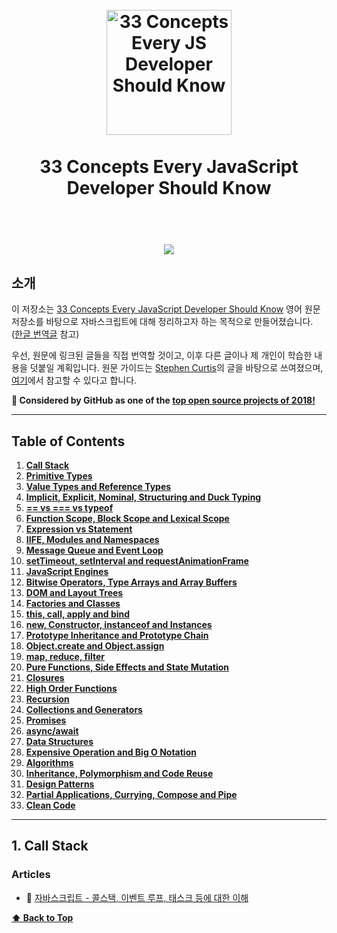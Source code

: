 ﻿<h1 align="center">
<br>
  <a href="https://github.com/biyott/33-js-concepts"><img src="https://i.imgur.com/ioE9r3R.jpg" alt="33 Concepts Every JS Developer Should Know" width=200"></a>
  <br>
    <br>
  33 Concepts Every JavaScript Developer Should Know
  <br><br>
</h1>
    
<h1 align="center">
	<a href="https://toon.at/donate/636872399636854841" target="_blank"><img src="https://i.imgur.com/OXjsJXs.png" /></a>
</h1 >

## 소개

이 저장소는 [33 Concepts Every JavaScript Developer Should Know](https://github.com/leonardomso/33-js-concepts) 영어 원문 저장소를 바탕으로 자바스크립트에 대해 정리하고자 하는 목적으로 만들어졌습니다. ([한글 번역글](https://github.com/yjs03057/33-js-concepts) 참고)

우선, 원문에 링크된 글들을 직접 번역할 것이고,
이후 다른 글이나 제 개인이 학습한 내용을 덧붙일 계획입니다.
원문 가이드는 [Stephen Curtis](https://twitter.com/stephenthecurt)의 글을 바탕으로 쓰여졌으며, [여기](https://medium.com/@stephenthecurt/33-fundamentals-every-javascript-developer-should-know-13dd720a90d1)에서 참고할 수 있다고 합니다.

**🚀 Considered by GitHub as one of the [top open source projects of 2018!](https://blog.github.com/2018-12-13-new-open-source-projects/)**

---

## Table of Contents

1. **[Call Stack](#1-call-stack)**
2. **[Primitive Types](#2-primitive-types)**
3. **[Value Types and Reference Types](#3-value-types-and-reference-types)**
4. **[Implicit, Explicit, Nominal, Structuring and Duck Typing](#4-implicit-explicit-nominal-structuring-and-duck-typing)**
5. **[== vs === vs typeof](#5--vs--vs-typeof)**
6. **[Function Scope, Block Scope and Lexical Scope](#6-function-scope-block-scope-and-lexical-scope)**
7. **[Expression vs Statement](#7-expression-vs-statement)**
8. **[IIFE, Modules and Namespaces](#8-iife-modules-and-namespaces)**
9. **[Message Queue and Event Loop](#9-message-queue-and-event-loop)**
10. **[setTimeout, setInterval and requestAnimationFrame](#10-settimeout-setinterval-and-requestanimationframe)**
11. **[JavaScript Engines](#11-javascript-engines)**
12. **[Bitwise Operators, Type Arrays and Array Buffers](#12-bitwise-operators-type-arrays-and-array-buffers)**
13. **[DOM and Layout Trees](#13-dom-and-layout-trees)**
14. **[Factories and Classes](#14-factories-and-classes)**
15. **[this, call, apply and bind](#15-this-call-apply-and-bind)**
16. **[new, Constructor, instanceof and Instances](#16-new-constructor-instanceof-and-instances)**
17. **[Prototype Inheritance and Prototype Chain](#17-prototype-inheritance-and-prototype-chain)**
18. **[Object.create and Object.assign](#18-objectcreate-and-objectassign)**
19. **[map, reduce, filter](#19-map-reduce-filter)**
20. **[Pure Functions, Side Effects and State Mutation](#20-pure-functions-side-effects-and-state-mutation)**
21. **[Closures](#21-closures)**
22. **[High Order Functions](#22-high-order-functions)**
23. **[Recursion](#23-recursion)**
24. **[Collections and Generators](#24-collections-and-generators)**
25. **[Promises](#25-promises)**
26. **[async/await](#26-asyncawait)**
27. **[Data Structures](#27-data-structures)**
28. **[Expensive Operation and Big O Notation](#28-expensive-operation-and-big-o-notation)**
29. **[Algorithms](#29-algorithms)**
30. **[Inheritance, Polymorphism and Code Reuse](#30-inheritance-polymorphism-and-code-reuse)**
31. **[Design Patterns](#31-design-patterns)**
32. **[Partial Applications, Currying, Compose and Pipe](#32-partial-applications-currying-compose-and-pipe)**
33. **[Clean Code](#33-clean-code)**


---

## 1. Call Stack

### Articles

 * 📜 [자바스크립트 - 콜스택, 이벤트 루프, 태스크 등에 대한 이해](./posts/01.%20call%20stack-%EC%9E%90%EB%B0%94%EC%8A%A4%ED%81%AC%EB%A6%BD%ED%8A%B8%20-%20%EC%BD%9C%EC%8A%A4%ED%83%9D%2C%20%EC%9D%B4%EB%B2%A4%ED%8A%B8%20%EB%A3%A8%ED%94%84%2C%20%ED%83%9C%EC%8A%A4%ED%81%AC%20%EB%93%B1%EC%97%90%20%EB%8C%80%ED%95%9C%20%EC%9D%B4%ED%95%B4.md)
 
 **[⬆ Back to Top](#table-of-contents)**
